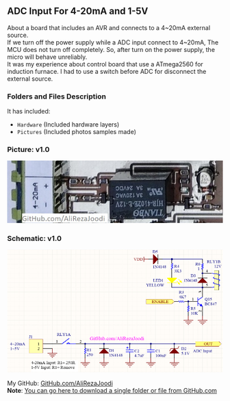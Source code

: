 ## ADC Input For 4-20mA and 1-5V
About a board that includes an AVR and connects to a 4~20mA external source.  
If we turn off the power supply while a ADC input connect to 4~20mA, The MCU does not turn off completely. So, after turn on the power supply, the micro will behave unreliably.  
It was my experience about control board that use a ATmega2560 for induction furnace. I had to use a switch before ADC for disconnect the external source.  

### Folders and Files Description
It has included:
- `Hardware` (Included hardware layers)
- `Pictures` (Included photos samples made)

### Picture: v1.0
![](Pictures/v1.0.jpg)

### Schematic: v1.0
![](Hardware/v1.0.png)

My GitHub: [GitHub.com/AliRezaJoodi](https://github.com/AliRezaJoodi)  
**Note**: [You can go here to download a single folder or file from GitHub.com](https://minhaskamal.github.io/DownGit/#/home)
